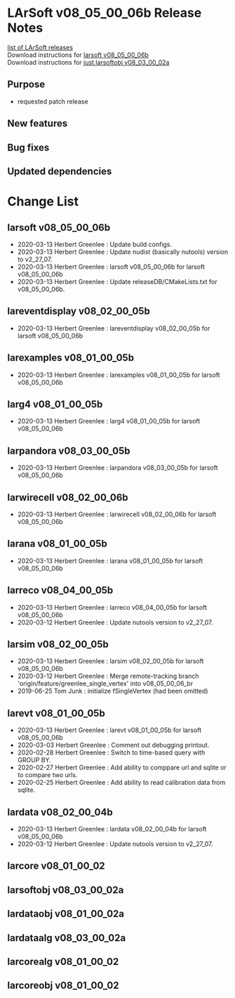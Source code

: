 # LArSoft v08_05_00_06b Release Notes



[list of LArSoft releases](LArSoft_release_list)  
Download instructions for [larsoft v08_05_00_06b](https://scisoft.fnal.gov/scisoft/bundles/larsoft/v08_05_00_06b/larsoft-v08_05_00_06b.html)  
Download instructions for [just larsoftobj v08_03_00_02a](https://scisoft.fnal.gov/scisoft/bundles/larsoftobj/v08_03_00_02a/larsoftobj-v08_03_00_02a.html)

## Purpose

-   requested patch release

## New features

## Bug fixes

## Updated dependencies

# Change List

## larsoft v08_05_00_06b

-   2020-03-13 Herbert Greenlee : Update build configs.
-   2020-03-13 Herbert Greenlee : Update nudist (basically nutools) version to v2_27_07.
-   2020-03-13 Herbert Greenlee : larsoft v08_05_00_06b for larsoft v08_05_00_06b
-   2020-03-13 Herbert Greenlee : Update releaseDB/CMakeLists.txt for v08_05_00_06b.

## lareventdisplay v08_02_00_05b

-   2020-03-13 Herbert Greenlee : lareventdisplay v08_02_00_05b for larsoft v08_05_00_06b

## larexamples v08_01_00_05b

-   2020-03-13 Herbert Greenlee : larexamples v08_01_00_05b for larsoft v08_05_00_06b

## larg4 v08_01_00_05b

-   2020-03-13 Herbert Greenlee : larg4 v08_01_00_05b for larsoft v08_05_00_06b

## larpandora v08_03_00_05b

-   2020-03-13 Herbert Greenlee : larpandora v08_03_00_05b for larsoft v08_05_00_06b

## larwirecell v08_02_00_06b

-   2020-03-13 Herbert Greenlee : larwirecell v08_02_00_06b for larsoft v08_05_00_06b

## larana v08_01_00_05b

-   2020-03-13 Herbert Greenlee : larana v08_01_00_05b for larsoft v08_05_00_06b

## larreco v08_04_00_05b

-   2020-03-13 Herbert Greenlee : larreco v08_04_00_05b for larsoft v08_05_00_06b
-   2020-03-12 Herbert Greenlee : Update nutools version to v2_27_07.

## larsim v08_02_00_05b

-   2020-03-13 Herbert Greenlee : larsim v08_02_00_05b for larsoft v08_05_00_06b
-   2020-03-12 Herbert Greenlee : Merge remote-tracking branch 'origin/feature/greenlee_single_vertex' into v08_05_00_06_br
-   2019-06-25 Tom Junk : initialize fSingleVertex (had been omitted)

## larevt v08_01_00_05b

-   2020-03-13 Herbert Greenlee : larevt v08_01_00_05b for larsoft v08_05_00_06b
-   2020-03-03 Herbert Greenlee : Comment out debugging printout.
-   2020-02-28 Herbert Greenlee : Switch to time-based query with GROUP BY.
-   2020-02-27 Herbert Greenlee : Add ability to comppare url and sqlite or to compare two urls.
-   2020-02-25 Herbert Greenlee : Add ability to read calibration data from sqlite.

## lardata v08_02_00_04b

-   2020-03-13 Herbert Greenlee : lardata v08_02_00_04b for larsoft v08_05_00_06b
-   2020-03-12 Herbert Greenlee : Update nutools version to v2_27_07.

## larcore v08_01_00_02

## larsoftobj v08_03_00_02a

## lardataobj v08_01_00_02a

## lardataalg v08_03_00_02a

## larcorealg v08_01_00_02

## larcoreobj v08_01_00_02

